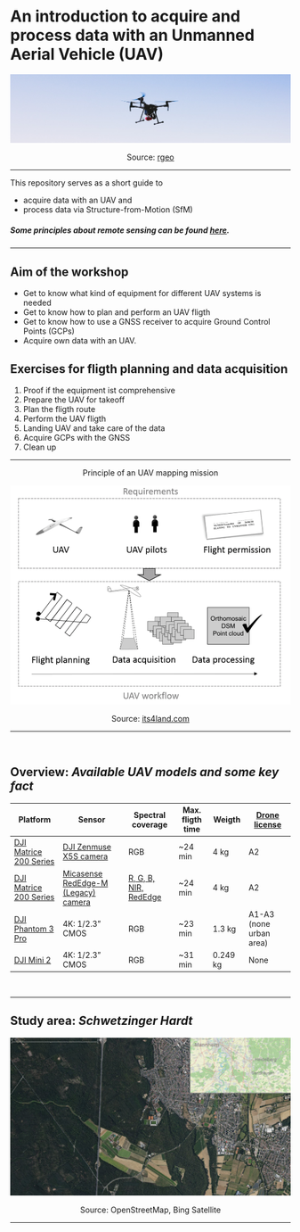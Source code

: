 # An introduction to acquire and process data with an Unmanned Aerial Vehicle (UAV)
![Image UAV flying](images/Image_UAV_rgeo_crop_v3.jpg "UAV monitoring orchards")

<p align="center">
     Source: <a href = "https://rgeo.de/en/p/streuobst/"> rgeo </a>
</p>


---

This repository serves as a short guide to
* acquire data with an UAV and 
* process data via Structure-from-Motion (SfM) 

##### Some principles about remote sensing can be found [here](https://web.pdx.edu/~nauna/resources/15-sensors.pdf).

---

## Aim of the workshop
* Get to know what kind of equipment for different UAV systems is needed
* Get to know how to plan and perform an UAV fligth
* Get to know how to use a GNSS receiver to acquire Ground Control Points (GCPs)
* Acquire own data with an UAV.


## Exercises for fligth planning and data acquisition
1. Proof if the equipment ist comprehensive
2. Prepare the UAV for takeoff
3. Plan the fligth route 
4. Perform the UAV fligth
5. Landing UAV and take care of the data
6. Acquire GCPs with the GNSS
7. Clean up

---

<p align="center">
     Principle of an UAV mapping mission
</p>
<!-- ![Generic workflow](images/its4land_Ggneric-workflow-for-UAV-based-data-acquisition.png "Generic workflow") -->

<p align="center">
     <img src="images/its4land_Ggneric-workflow-for-UAV-based-data-acquisition.png"
          alt="Generic workflow" width=650/>
</p>

<p align="center">
     Source: <a href = "https://its4land.com/fly-and-create/"> its4land.com </a>
</p>


---


<!--
## Our UAV platforms, related sensors, weigth and fligth max. time
1. [DJI Matrice 200 Series](https://www.dji.com/matrice-200-series)
     * [DJI Zenmuse X5S camera](https://www.dji.com/zenmuse-x5s) (RGB)
     * [Micasense RedEdge-M (Legacy) camera](https://support.micasense.com/hc/en-us/articles/360001485134-Getting-Started-With-RedEdge-M-Legacy-) ([R, G, B, NIR, RedEdge](https://raw.githubusercontent.com/GeowazM/Introduction_UAV/main/images/RedEdge-M_bands_User_Manual_spectral_bands.png?token=GHSAT0AAAAAAB6YWBWETQT3GCPAG63BJLESY7V6L2Q)) -->

     
<!-- ![RedEdge-M spectral bands](images/RedEdge-M_bands_User_Manual.png "MicaSense RedEdge-M spectral resolution") -->
<!-- <img src="images/RedEdge-M_bands_User_Manual_spectral_bands.png"
     alt="MicaSense RedEdge-M spectral resolution" width=250/> -->
 
<!--
2. [DJI Phantom 3 Professional](https://www.dji.com/phantom-3-pro?site=brandsite&from=insite_search)
    * 1/2.3” CMOS (RGB)

3. [DJI Mini 2](https://store.dji.com/product/mini-2?gclid=CjwKCAiAl9efBhAkEiwA4ToriiKMlmGKfPlxCbG1N3XQUkcqFHg9xXjMrqLKxbfWwHxQ7Q1gixHzJBoCFAYQAvD_BwE&vid=99411&set_region=US&from=store-nav)
    * 1/2.3” CMOS (RGB) -->

<br>

## Overview: *Available UAV models and some key fact* 

| Platform | Sensor | Spectral coverage | Max. fligth time | Weigth | [Drone license](https://www.dfs.de/homepage/en/drone-flight/checklist-for-drone-pilots/) | 
| ----------- | ----------- |  ----------- | ----------- | ----------- | ----------- |
| [DJI Matrice 200 Series](https://www.dji.com/matrice-200-series) | [DJI Zenmuse X5S camera](https://www.dji.com/zenmuse-x5s) | RGB | ~24 min | 4 kg | A2 |
| [DJI Matrice 200 Series](https://www.dji.com/matrice-200-series) | [Micasense RedEdge-M (Legacy) camera](https://support.micasense.com/hc/en-us/articles/360001485134-Getting-Started-With-RedEdge-M-Legacy-) | [R, G, B, NIR, RedEdge](https://raw.githubusercontent.com/GeowazM/Introduction_UAV/main/images/RedEdge-M_bands_User_Manual_spectral_bands.png?token=GHSAT0AAAAAAB6YWBWETQT3GCPAG63BJLESY7V6L2Q) | ~24 min | 4 kg | A2 |
| [DJI Phantom 3 Pro](https://www.dji.com/phantom-3-pro?site=brandsite&from=insite_search) | 4K: 1/2.3” CMOS | RGB | ~23 min | 1.3 kg | A1-A3 (none urban area) |
| [DJI Mini 2](https://store.dji.com/product/mini-2?gclid=CjwKCAiAl9efBhAkEiwA4ToriiKMlmGKfPlxCbG1N3XQUkcqFHg9xXjMrqLKxbfWwHxQ7Q1gixHzJBoCFAYQAvD_BwE&vid=99411&set_region=US&from=store-nav) | 4K: 1/2.3” CMOS | RGB | ~31 min | 0.249 kg | None |


<br>

--- 

## Study area: *Schwetzinger Hardt*

<p align="center">
     <img src="images/bing_osm_satellite_study_area_final.png"
          alt="Study area Schwetzinger Hardt" width=750/>
</p>

<p align="center">
     Source: OpenStreetMap, Bing Satellite
</p>


---











